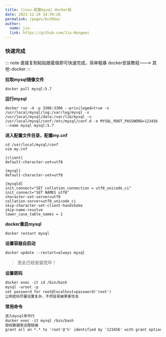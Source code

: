 ```yaml
---
title: linux-配置mysql docker版
date: 2023-12-28 14:39:28
permalink: /pages/bcd5ba/
author: 
  name: jia
  link: https://github.com/Jia-Hongwei
---
```

### 快速完成

::: note
直接复制粘贴跟着做即可快速完成，简单粗暴
docker安装教程---> 其他-docker
::: 

**拉取mysql镜像文件**

```shell
docker pull mysql:5.7
```

**运行mysql**

```shell
docker run -d -p 3306:3306 --privileged=true -v /usr/local/mysql/log:/var/log/mysql -v /usr/local/mysql/data:/var/lib/mysql -v /usr/local/mysql/conf:/etc/mysql/conf.d -e MYSQL_ROOT_PASSWORD=123456 --name mysql mysql:5.7
```

**进入配置文件目录，配置my.cnf**

```shell
cd /usr/local/mysql/conf
vim my.cnf
```

```shell
[client]
default-character-set=utf8

[mysql]
default-character-set=utf8

[mysqld]
init_connect="SET collation_connection = utf8_unicode_ci"
init_connect="SET NAMES utf8"
character-set-server=utf8
collation-server=utf8_unicode_ci
skip-character-set-client-handshake
skip-name-resolve
lower_case_table_names = 1
```

**docker重启mysql**

```shell
docker restart mysql
```

****设置容器自启动****


```shell
docker update --restart=always mysql
```
> 至此已经安装完毕！

**设置密码**

```txt
docker exec -it id /bin/bash
mysql -uroot -p
set password for root@localhost=password('root')
公网密码尽量设置复杂，不然容易被黑客攻击
```

**常用命令**

```txt
进入mysql命令行
docker exec -it mysql /bin/bash
授权数据库远程链接
grant all on *.* to 'root'@'%' identified by '123456' with grant option; 
```
